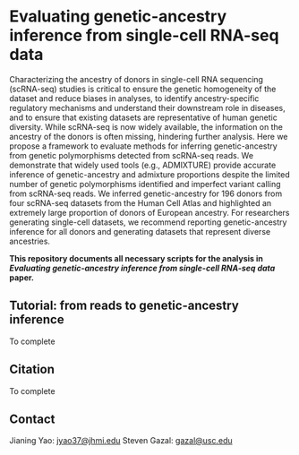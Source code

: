 # Evaluating genetic-ancestry inference from single-cell RNA-seq data

Characterizing the ancestry of donors in single-cell RNA sequencing (scRNA-seq) studies is critical to ensure the genetic homogeneity of the dataset and reduce biases in analyses, to identify ancestry-specific regulatory mechanisms and understand their downstream role in diseases, and to ensure that existing datasets are representative of human genetic diversity. While scRNA-seq is now widely available, the information on the ancestry of the donors is often missing, hindering further analysis. Here we propose a framework to evaluate methods for inferring genetic-ancestry from genetic polymorphisms detected from scRNA-seq reads. We demonstrate that widely used tools (e.g., ADMIXTURE) provide accurate inference of genetic-ancestry and admixture proportions despite the limited number of genetic polymorphisms identified and imperfect variant calling from scRNA-seq reads. We inferred genetic-ancestry for 196 donors from four scRNA-seq datasets from the Human Cell Atlas and highlighted an extremely large proportion of donors of European ancestry. For researchers generating single-cell datasets, we recommend reporting genetic-ancestry inference for all donors and generating datasets that represent diverse ancestries.

**This repository documents all necessary scripts for the analysis in *Evaluating genetic-ancestry inference from single-cell RNA-seq data* paper.**


## Tutorial: from reads to genetic-ancestry inference

To complete

## Citation

To complete

## Contact 
Jianing Yao: jyao37@jhmi.edu
Steven Gazal: gazal@usc.edu
